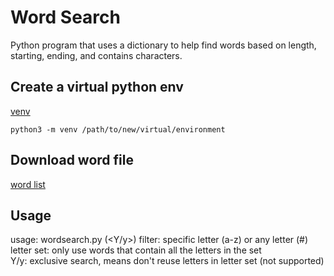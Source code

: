 Word Search
===========

Python program that uses a dictionary to help find words based on length, starting, ending, and contains characters.

## Create a virtual python env

[venv](https://docs.python.org/3/library/venv.html)

`python3 -m venv /path/to/new/virtual/environment`

## Download word file
[word list](https://raw.githubusercontent.com/eneko/data-repository/master/data/words.txt)


## Usage

usage:
    wordsearch.py <filter> <letter set> (<Y/y>)
    filter:
        specific letter (a-z) or any letter (#)
    letter set:
        only use words that contain all the letters in the set    
    Y/y:
        exclusive search, means don't reuse letters in letter set
        (not supported)

